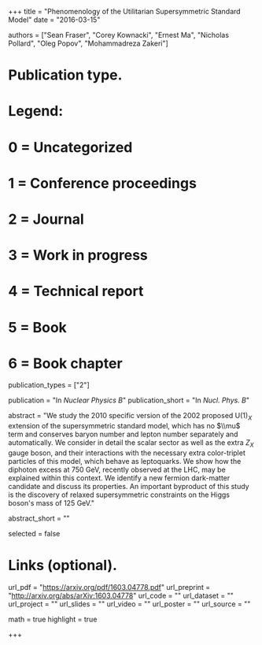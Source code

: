 +++
title = "Phenomenology of the Utilitarian Supersymmetric Standard Model"
date = "2016-03-15"

authors = ["Sean Fraser", "Corey Kownacki", "Ernest Ma", "Nicholas Pollard", "Oleg Popov", "Mohammadreza Zakeri"]

# Publication type.
# Legend:
# 0 = Uncategorized
# 1 = Conference proceedings
# 2 = Journal
# 3 = Work in progress
# 4 = Technical report
# 5 = Book
# 6 = Book chapter
publication_types = ["2"]

publication = "In *Nuclear Physics B*"
publication_short = "In *Nucl. Phys. B*"

abstract = "We study the 2010 specific version of the 2002 proposed U$(1)_X$ extension of the supersymmetric standard model, which has no $\\mu$ term and conserves baryon number and lepton number separately and automatically. We consider in detail the scalar sector as well as the extra $Z_X$ gauge boson, and their interactions with the necessary extra color-triplet particles of this model, which behave as leptoquarks. We show how the diphoton excess at $750$ GeV, recently observed at the LHC, may be explained within this context. We identify a new fermion dark-matter candidate and discuss its properties. An important byproduct of this study is the discovery of relaxed supersymmetric constraints on the Higgs boson's mass of $125$ GeV."

abstract_short = ""

selected = false

# Links (optional).
url_pdf = "https://arxiv.org/pdf/1603.04778.pdf"
url_preprint = "http://arxiv.org/abs/arXiv:1603.04778"
url_code = ""
url_dataset = ""
url_project = ""
url_slides = ""
url_video = ""
url_poster = ""
url_source = ""

math = true
highlight = true

+++
